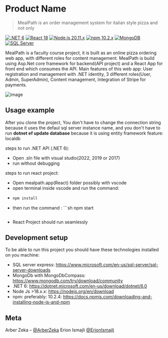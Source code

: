 # Product Name
> MealPath is an order management system for italian style pizza and not only

[![.NET 6](https://img.shields.io/badge/.NET-6-512BD4.svg)](https://dotnet.microsoft.com/)
[![React 18](https://img.shields.io/badge/React-18-61DAFB.svg)](https://reactjs.org/)
[![Node.js 20.11.x](https://img.shields.io/badge/Node.js-20.11.x-339933.svg)](https://nodejs.org/)
[![npm 10.2.x](https://img.shields.io/badge/npm-10.2.x-CB3837.svg)](https://www.npmjs.com/)
[![MongoDB](https://img.shields.io/badge/MongoDB-Latest-47A248.svg)](https://www.mongodb.com/)
[![SQL Server](https://img.shields.io/badge/SQL_Server-Latest-CC2927.svg)](https://www.microsoft.com/en-us/sql-server)


MealPath is a faculty course project, it is built as an online pizza ordering web app, with different roles for content management.
MealPath is build using Asp.Net core framework for backend(API project) and a React App for front end which consumes the API.
Main features of this web app: User registration and management with .NET identity, 3 different roles(User, Admin, SuperAdmin), Content management,
Integration of Stripe for payments.


![image](https://github.com/ArberZe/MealPath.OrderManagement/assets/67877624/f7809015-da9e-4284-9839-2bfac7709077)


## Usage example

After you clone the project,
You don't have to change the connection string because it uses the defaul sql server instance name, 
and you don't have to run **dotnet ef update database** because it is using entity framework feature: localdb 

steps to run .NET API (.NET 6):
- Open .sln file with visual studio(2022, 2019 or 2017)
- run without debugging

steps to run react project:
- Open mealpath.app(React) folder possibly with vscode
- open terminal inside vscode and run the command:
- ```sh
  npm install
  ```
- then run the command : ```sh
  npm start
  ```
- React Project should run seamlessly


## Development setup

To be able to run this project you should have these technologies installed on you machine:
- SQL server express: https://www.microsoft.com/en-us/sql-server/sql-server-downloads
- MongoDb with MongoDbCompass: https://www.mongodb.com/try/download/community
- .NET 6: https://dotnet.microsoft.com/en-us/download/dotnet/6.0
- Node Js >18.x.x: https://nodejs.org/en/download
- npm: preferably: 10.2.4: https://docs.npmjs.com/downloading-and-installing-node-js-and-npm
## Meta

Arber Zeka – [@ArberZeka](https://www.linkedin.com/in/arber-zeka-742452220/) 
Erion Ismajli [@ErionIsmajli](https://www.linkedin.com/in/erion-ismajli/)
